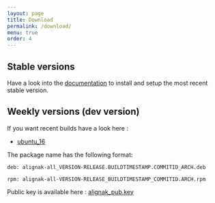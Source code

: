 ```yaml
---
layout: page
title: Download
permalink: /download/
menu: true
order: 4
---
```


## Stable versions

Have a look into the [documentation](http://alignak-doc.readthedocs.org/en/latest/02_installation/index.html) to install and setup the most recent stable version.


## Weekly versions (dev version)

If you want recent builds have a look here :


* [ubuntu_16](/build/ubuntu_16/alignak-all_0.2-1.1477929698.1c56ce4_all.deb)


The package name has the following format:

```		
deb: alignak-all_VERSION-RELEASE.BUILDTIMESTAMP.COMMITID_ARCH.deb
```

```
rpm: alignak-all-VERSION-RELEASE_BUILDTIMESTAMP_COMMITID.ARCH.rpm		
```

Public key is available here : [alignak_pub.key](/repos/alignak_pub.key)
